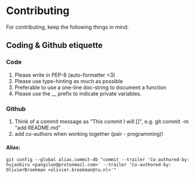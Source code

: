 # Contributing

For contributing, keep the following things in mind:

## Coding & Github etiquette

### Code
1. Please write in PEP-8 (auto-formatter <3)
2. Please use type-hinting as much as possible
3. Preferable to use a one-line doc-string to document a function
4. Please use the __ prefix to indicate private variables.

### Github
1. Think of a commit message as "This commit I will []", e.g. git commit -m "add README.md"
2. add co-authors when working together (pair - programming)!

#### Alias:
```git config --global alias.commit-db "commit --trailer 'Co-authored-by: hujanbiru <pangilon@protonmail.com>' --trailer 'Co-authored-by: OlivierBroekman <olivier.broekman@ru.nl>'"```

